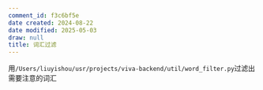 ```yaml
---
comment_id: f3c6bf5e
date created: 2024-08-22
date modified: 2025-05-03
draw: null
title: 词汇过滤
---
```

用`/Users/liuyishou/usr/projects/viva-backend/util/word_filter.py`过滤出需要注意的词汇
